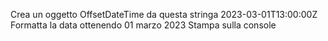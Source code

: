 Crea un oggetto OffsetDateTime da questa stringa 2023-03-01T13:00:00Z
Formatta la data ottenendo 01 marzo 2023
Stampa sulla console
